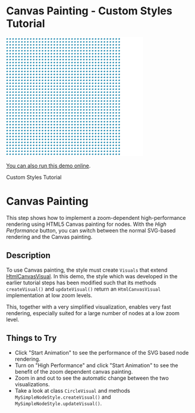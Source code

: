 # Canvas Painting - Custom Styles Tutorial

<img src="../../resources/image/tutorial2step27.png" alt="demo-thumbnail" height="320"/>

[You can also run this demo online](https://live.yworks.com/demos/02-tutorial-custom-styles/27-canvas-painting/index.html).

Custom Styles Tutorial

# Canvas Painting

This step shows how to implement a zoom-dependent high-performance rendering using HTML5 Canvas painting for nodes. With the _High Performance_ button, you can switch between the normal SVG-based rendering and the Canvas painting.

## Description

To use Canvas painting, the style must create `Visuals` that extend [HtmlCanvasVisual](https://docs.yworks.com/yfileshtml/#/api/HtmlCanvasVisual). In this demo, the style which was developed in the earlier tutorial steps has been modified such that its methods `createVisual()` and `updateVisual()` return an `HtmlCanvasVisual` implementation at low zoom levels.

This, together with a very simplified visualization, enables very fast rendering, especially suited for a large number of nodes at a low zoom level.

## Things to Try

- Click "Start Animation" to see the performance of the SVG based node rendering.
- Turn on "High Performance" and click "Start Animation" to see the benefit of the zoom dependent canvas painting.
- Zoom in and out to see the automatic change between the two visualizations.
- Take a look at class `CircleVisual` and methods `MySimpleNodeStyle.createVisual()` and `MySimpleNodeStyle.updateVisual()`.
